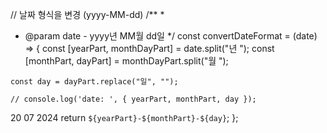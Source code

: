 // 날짜 형식을 변경 (yyyy-MM-dd)
  /**
   *
   * @param date - yyyy년 MM월 dd일
   */
  const convertDateFormat = (date) => {
    const [yearPart, monthDayPart] = date.split("년 ");
    const [monthPart, dayPart] = monthDayPart.split("월 ");

    const day = dayPart.replace("일", "");

    // console.log('date: ', { yearPart, monthPart, day });
20
07
2024
    return `${yearPart}-${monthPart}-${day}`;
  };
